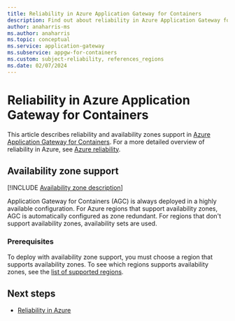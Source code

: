 ```yaml
---
title: Reliability in Azure Application Gateway for Containers
description: Find out about reliability in Azure Application Gateway for Containers.
author: anaharris-ms
ms.author: anaharris
ms.topic: conceptual
ms.service: application-gateway
ms.subservice: appgw-for-containers
ms.custom: subject-reliability, references_regions
ms.date: 02/07/2024 
---
```



# Reliability in Azure Application Gateway for Containers


This article describes reliability and availability zones support in [Azure Application Gateway for Containers](/azure/application-gateway/for-containers/overview). For a more detailed overview of reliability in Azure, see [Azure reliability](/azure/architecture/framework/resiliency/overview).


## Availability zone support

[!INCLUDE [Availability zone description](includes/reliability-availability-zone-description-include.md)]


Application Gateway for Containers (AGC) is always deployed in a highly available configuration.  For Azure regions that support availability zones, AGC is automatically configured as zone redundant.  For regions that don't support availability zones, availability sets are used.

### Prerequisites

To deploy with availability zone support, you must choose a region that supports availability zones. To see which regions supports availability zones, see the [list of supported regions](availability-zones-service-support.md#azure-regions-with-availability-zone-support). 


## Next steps

- [Reliability in Azure](/azure/availability-zones/overview)
